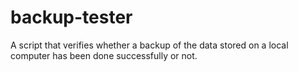 # backup-tester
A script that verifies whether a backup of the data stored on a local computer has been done successfully or not.
